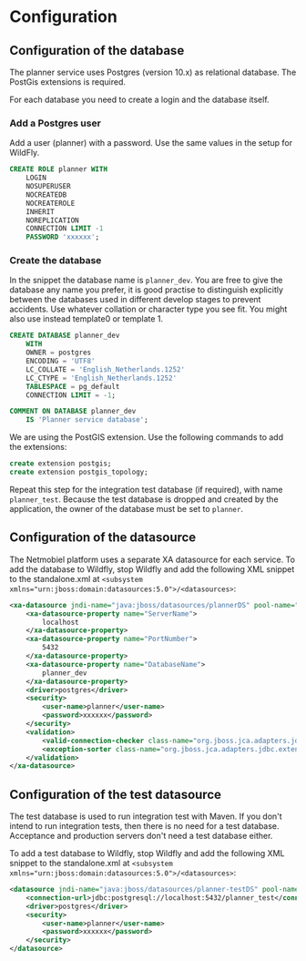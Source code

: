 # Configuration

## Configuration of the database
The planner service uses Postgres (version 10.x) as relational database. The PostGis extensions is required.

For each database you need to create a login and the database itself.
### Add a Postgres user

Add a user (planner) with a password. Use the same values in the setup for WildFly.

```SQL
CREATE ROLE planner WITH
	LOGIN
	NOSUPERUSER
	NOCREATEDB
	NOCREATEROLE
	INHERIT
	NOREPLICATION
	CONNECTION LIMIT -1
	PASSWORD 'xxxxxx';
```
### Create the database
In the snippet the database name is `planner_dev`. You are free to give the database any name you prefer, it is good practise to distinguish explicitly between the databases used in different develop stages to prevent accidents. Use whatever collation or character type you see fit. You might also use instead template0 or template 1.

```SQL
CREATE DATABASE planner_dev
    WITH 
    OWNER = postgres
    ENCODING = 'UTF8'
    LC_COLLATE = 'English_Netherlands.1252'
    LC_CTYPE = 'English_Netherlands.1252'
    TABLESPACE = pg_default
    CONNECTION LIMIT = -1;

COMMENT ON DATABASE planner_dev
    IS 'Planner service database';
```
   
We are using the PostGIS extension. Use the following commands to add the extensions:

```SQL
create extension postgis;
create extension postgis_topology;
```

Repeat this step for the integration test database (if required), with name `planner_test`. Because the test database is dropped and created by the application, the owner of the database must be set to `planner`.  

## Configuration of the datasource
The Netmobiel platform uses a separate XA datasource for each service. To add the database to Wildfly, stop Wildfly and add the following XML snippet to the standalone.xml at `<subsystem xmlns="urn:jboss:domain:datasources:5.0">/<datasources>`:

```XML
<xa-datasource jndi-name="java:jboss/datasources/plannerDS" pool-name="plannerDS">
    <xa-datasource-property name="ServerName">
        localhost
    </xa-datasource-property>
    <xa-datasource-property name="PortNumber">
        5432
    </xa-datasource-property>
    <xa-datasource-property name="DatabaseName">
        planner_dev
    </xa-datasource-property>
    <driver>postgres</driver>
    <security>
        <user-name>planner</user-name>
        <password>xxxxxx</password>
    </security>
    <validation>
        <valid-connection-checker class-name="org.jboss.jca.adapters.jdbc.extensions.postgres.PostgreSQLValidConnectionChecker"/>
        <exception-sorter class-name="org.jboss.jca.adapters.jdbc.extensions.postgres.PostgreSQLExceptionSorter"/>
    </validation>
</xa-datasource>
```

## Configuration of the test datasource
The test database is used to run integration test with Maven. If you don't intend to run integration tests, then there is no need for a test database. 
Acceptance and production servers don't need a test database either.

To add a test database to Wildfly, stop Wildfly and add the following XML snippet to the standalone.xml at `<subsystem xmlns="urn:jboss:domain:datasources:5.0">/<datasources>`:

```XML
<datasource jndi-name="java:jboss/datasources/planner-testDS" pool-name="planner-testDS">
    <connection-url>jdbc:postgresql://localhost:5432/planner_test</connection-url>
    <driver>postgres</driver>
    <security>
        <user-name>planner</user-name>
        <password>xxxxxx</password>
    </security>
</datasource>
```


